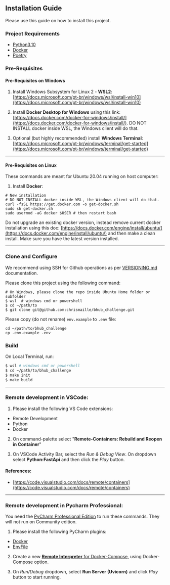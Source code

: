 ## Installation Guide

Please use this guide on how to install this project.

### Project Requirements

* [Python3.10](https://www.python.org)
* [Docker](https://www.docker.com)
* [Poetry](https://python-poetry.org/)

### Pre-Requisites

#### Pre-Requisites on Windows
1. Install Windows Subsystem for Linux 2 - **WSL2**:
[https://docs.microsoft.com/pt-br/windows/wsl/install-win10](https://docs.microsoft.com/pt-br/windows/wsl/install-win10)

2. Install **Docker Desktop for Windows** using this link:
[https://docs.docker.com/docker-for-windows/install/](https://docs.docker.com/docker-for-windows/install/). DO NOT INSTALL docker inside WSL, the Windows client will do that.

3. Optional (but highly recommended) install **Windows Terminal**:
[https://docs.microsoft.com/pt-br/windows/terminal/get-started](https://docs.microsoft.com/pt-br/windows/terminal/get-started)

********

#### Pre-Requisites on Linux
These commands are meant for Ubuntu 20.04 running on host computer:

1. Install **Docker**:

```shell
# New installation
# DO NOT INSTALL docker inside WSL, the Windows client will do that.
curl -fsSL https://get.docker.com -o get-docker.sh
sudo sh get-docker.sh
sudo usermod -aG docker $USER # then restart bash
```

Do not upgrade an existing docker version, instead remove current docker
installation using this doc:
[https://docs.docker.com/engine/install/ubuntu/](https://docs.docker.com/engine/install/ubuntu/)
and then make a clean install. Make sure you have the latest version
installed.

********

### Clone and Configure

We recommend using SSH for Github operations as per [VERSIONING.md](VERSIONING.md) documentation.

Please clone this project using the following command:

```shell
# On Windows, please clone the repo inside Ubuntu Home folder or subfolder
$ wsl  # windows cmd or powershell
$ cd ~/path/to
$ git clone git@github.com:chrismaille/bhub_challenge.git
```

Please copy (do not rename) `env.example` to `.env` file:

```shell
cd ~/path/to/bhub_challenge
cp .env.example .env
```

### Build

On Local Terminal, run:

```bash
$ wsl # windows cmd or powershell
$ cd ~/path/to/bhub_challenge
$ make init
$ make build
```

********

### Remote development in VSCode:

1. Please install the following VS Code extensions:

* Remote Development
* Python
* Docker

2. On command-palette select "**Remote-Containers: Rebuild and Reopen in
   Container**"

3. On VSCode Activity Bar, select the *Run & Debug View*. On dropdown select
**Python:FastApi** and then click the _Play_ button.

#### References:
* [https://code.visualstudio.com/docs/remote/containers](https://code.visualstudio.com/docs/remote/containers)

*********

### Remote development in Pycharm Professional:

You need the
[PyCharm Professional Edition](https://www.jetbrains.com/pt-br/pycharm/)
to run these commands. They will not run on Community edition.

1. Please install the following PyCharm plugins:

* [Docker](https://plugins.jetbrains.com/plugin/7724-docker)
* [EnvFile](https://plugins.jetbrains.com/plugin/index?xmlId=net.ashald.envfile)

2. Create a new
   [**Remote Interpreter** for Docker-Compose](https://www.jetbrains.com/help/pycharm/using-docker-as-a-remote-interpreter.html), using Docker-Compose option.

3. On *Run/Debug* dropdown, select **Run Server (Uvicorn)** and click _Play_ button to start running.
